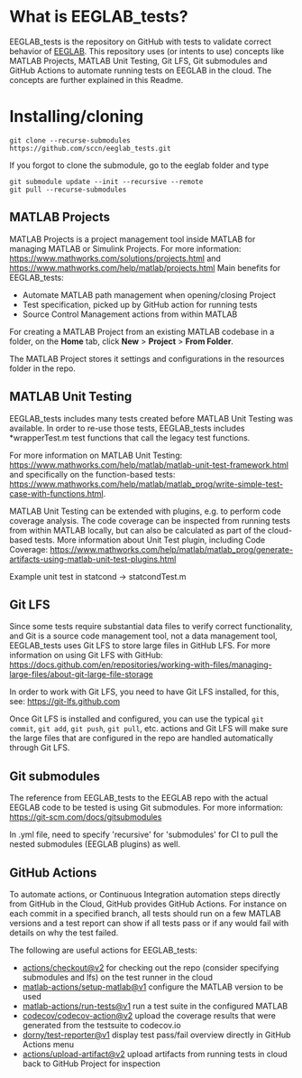 # What is EEGLAB_tests?

EEGLAB_tests is the repository on GitHub with tests to validate correct behavior of [EEGLAB](https://github.com/sccn/eeglab). This repository uses (or intents to use) concepts like MATLAB Projects, MATLAB Unit Testing, Git LFS, Git submodules and GitHub Actions to automate running tests on EEGLAB in the cloud. The concepts are further explained in this Readme.

# Installing/cloning

```
git clone --recurse-submodules https://github.com/sccn/eeglab_tests.git
```

If you forgot to clone the submodule, go to the eeglab folder and type

```
git submodule update --init --recursive --remote
git pull --recurse-submodules
```

## MATLAB Projects

MATLAB Projects is a project management tool inside MATLAB for managing MATLAB or Simulink Projects. For more information: <https://www.mathworks.com/solutions/projects.html> and <https://www.mathworks.com/help/matlab/projects.html>
Main benefits for EEGLAB_tests:

- Automate MATLAB path management when opening/closing Project
- Test specification, picked up by GitHub action for running tests
- Source Control Management actions from within MATLAB

For creating a MATLAB Project from an existing MATLAB codebase in a folder, on the **Home** tab, click **New** > **Project** > **From Folder**.

The MATLAB Project stores it settings and configurations in the resources folder in the repo.

## MATLAB Unit Testing

EEGLAB_tests includes many tests created before MATLAB Unit Testing was available. In order to re-use those tests, EEGLAB_tests includes *wrapperTest.m test functions that call the legacy test functions.

For more information on MATLAB Unit Testing: <https://www.mathworks.com/help/matlab/matlab-unit-test-framework.html> and specifically on the function-based tests: <https://www.mathworks.com/help/matlab/matlab_prog/write-simple-test-case-with-functions.html>.

MATLAB Unit Testing can be extended with plugins, e.g. to perform code coverage analysis. The code coverage can be inspected from running tests from within MATLAB locally, but can also be calculated as part of the cloud-based tests. More information about Unit Test plugin, including Code Coverage:
<https://www.mathworks.com/help/matlab/matlab_prog/generate-artifacts-using-matlab-unit-test-plugins.html>

Example unit test in statcond -> statcondTest.m
## Git LFS

Since some tests require substantial data files to verify correct functionality, and Git is a source code management tool, not a data management tool, EEGLAB_tests uses Git LFS to store large files in GitHub LFS. For more information on using Git LFS with GitHub:
<https://docs.github.com/en/repositories/working-with-files/managing-large-files/about-git-large-file-storage>

In order to work with Git LFS, you need to have Git LFS installed, for this, see:
<https://git-lfs.github.com>

Once Git LFS is installed and configured, you can use the typical `git commit`, `git add`, `git push`, `git pull`, etc. actions and Git LFS will make sure the large files that are configured in the repo are handled automatically through Git LFS.

## Git submodules

The reference from EEGLAB_tests to the EEGLAB repo with the actual EEGLAB code to be tested is using Git submodules. For more information: <https://git-scm.com/docs/gitsubmodules>

In .yml file, need to specify 'recursive' for 'submodules' for CI to pull the nested submodules (EEGLAB plugins) as well.

## GitHub Actions

To automate actions, or Continuous Integration automation steps directly from GitHub in the Cloud, GitHub provides GitHub Actions. For instance on each commit in a specified branch, all tests should run on a few MATLAB versions and a test report can show if all tests pass or if any would fail with details on why the test failed.

The following are useful actions for EEGLAB_tests:

- [actions/checkout@v2](https://github.com/actions/checkout)
  for checking out the repo (consider specifying submodules and lfs) on the test runner in the cloud
- [matlab-actions/setup-matlab@v1](https://github.com/matlab-actions/setup-matlab/)
  configure the MATLAB version to be used
- [matlab-actions/run-tests@v1](https://github.com/matlab-actions/run-tests)
  run a test suite in the configured MATLAB
- [codecov/codecov-action@v2](https://github.com/codecov/codecov-action)
  upload the coverage results that were generated from the testsuite to codecov.io
- [dorny/test-reporter@v1](https://github.com/dorny/test-reporter)
  display test pass/fail overview directly in GitHub Actions menu
- [actions/upload-artifact@v2](https://github.com/actions/upload-artifact)
  upload artifacts from running tests in cloud back to GitHub Project for inspection
 

